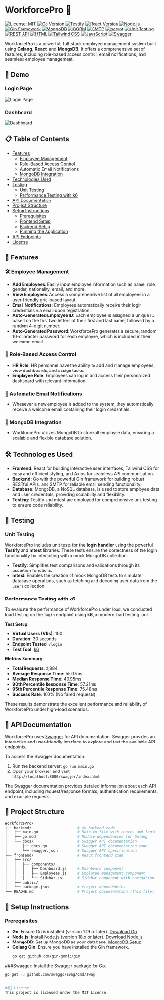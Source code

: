 # **WorkforcePro** 🚀

[![License: MIT](https://img.shields.io/badge/License-MIT-yellow.svg)](https://opensource.org/licenses/MIT)
[![Go Version](https://img.shields.io/badge/Go-1.19-blue.svg)](https://golang.org/doc/go1.19)
[![Testify](https://img.shields.io/badge/Testify-Unit%20Testing-blue.svg)](https://github.com/stretchr/testify)
[![React Version](https://img.shields.io/badge/React-18.2.0-blue.svg)](https://reactjs.org/)
[![Node.js](https://img.shields.io/badge/Node.js-18.x-green.svg)](https://nodejs.org/)
[![Gin Framework](https://img.shields.io/badge/Gin-1.7.7-red.svg)](https://gin-gonic.com/)
[![MongoDB](https://img.shields.io/badge/MongoDB-4.4.x-green.svg)](https://www.mongodb.com/)
[![GORM](https://img.shields.io/badge/GORM-1.22-blue.svg)](https://gorm.io/)
[![SMTP](https://img.shields.io/badge/SMTP-Email%20Service-blue.svg)](https://en.wikipedia.org/wiki/Simple_Mail_Transfer_Protocol)
[![bcrypt](https://img.shields.io/badge/bcrypt-Password%20Hashing-orange.svg)](https://github.com/golang/crypto/blob/master/bcrypt/bcrypt.go)
[![Unit Testing](https://img.shields.io/badge/Unit%20Testing-Passed-brightgreen.svg)](https://en.wikipedia.org/wiki/Unit_testing)
[![REST API](https://img.shields.io/badge/RESTful-API-lightgrey.svg)](https://en.wikipedia.org/wiki/Representational_state_transfer)
[![HTML](https://img.shields.io/badge/HTML5-orange.svg)](https://developer.mozilla.org/en-US/docs/Web/Guide/HTML/HTML5)
[![Tailwind CSS](https://img.shields.io/badge/Tailwind_CSS-v3.0-blue.svg)](https://tailwindcss.com/)
[![JavaScript](https://img.shields.io/badge/JavaScript-ES6-yellow.svg)](https://developer.mozilla.org/en-US/docs/Web/JavaScript)
[![Swagger](https://img.shields.io/badge/Swagger-API%20Documentation-green.svg)](https://swagger.io/)

WorkforcePro is a powerful, full-stack employee management system built using **Golang**, **React**, and **MongoDB**. It offers a comprehensive set of features, including role-based access control, email notifications, and seamless employee management.

## 🌟 Demo

### Login Page

![Login Page](https://github.com/user-attachments/assets/322e5706-f056-48e2-9fec-2a82cc990309)

### Dashboard

![Dashboard](https://github.com/user-attachments/assets/c5f83ccf-4d67-4237-a72b-aa1c73226db2)

## 📋 Table of Contents

- [Features](#features)
  - [Employee Management](#employee-management)
  - [Role-Based Access Control](#role-based-access-control)
  - [Automatic Email Notifications](#automatic-email-notifications)
  - [MongoDB Integration](#mongodb-integration)
- [Technologies Used](#technologies-used)
- [Testing](#testing)
  - [Unit Testing](#unit-testing)
  - [Performance Testing with k6](#performance-testing-with-k6)
- [API Documentation](#api-documentation)
- [Project Structure](#project-structure)
- [Setup Instructions](#setup-instructions)
  - [Prerequisites](#prerequisites)
  - [Frontend Setup](#frontend-setup)
  - [Backend Setup](#backend-setup)
  - [Running the Application](#running-the-application)
- [API Endpoints](#api-endpoints)
- [License](#license)

## 🌟 Features

### 🛠️ Employee Management

- **Add Employees**: Easily input employee information such as name, role, gender, nationality, email, and more.
- **View Employees**: Access a comprehensive list of all employees in a user-friendly grid-based layout.
- **Email Notifications**: Employees automatically receive their login credentials via email upon registration.
- **Auto-Generated Employee ID**: Each employee is assigned a unique ID based on the first two letters of their first and last name, followed by a random 4-digit number.
- **Auto-Generated Password**: WorkforcePro generates a secure, random 10-character password for each employee, which is included in their welcome email.

### 🔐 Role-Based Access Control

- **HR Role**: HR personnel have the ability to add and manage employees, view dashboards, and assign tasks.
- **Employee Role**: Employees can log in and access their personalized dashboard with relevant information.

### 📧 Automatic Email Notifications

- Whenever a new employee is added to the system, they automatically receive a welcome email containing their login credentials.

### 🍃 MongoDB Integration

- WorkforcePro utilizes MongoDB to store all employee data, ensuring a scalable and flexible database solution.

## 🛠️ Technologies Used

- **Frontend**: React for building interactive user interfaces, Tailwind CSS for easy and efficient styling, and Axios for seamless API communication.
- **Backend**: Go with the powerful Gin framework for building robust RESTful APIs, and SMTP for reliable email sending functionality.
- **Database**: MongoDB, a NoSQL database, is used to store employee data and user credentials, providing scalability and flexibility.
- **Testing**: Testify and mtest are employed for comprehensive unit testing to ensure code reliability.

## 🧪 Testing

### Unit Testing

WorkforcePro includes unit tests for the **login handler** using the powerful **Testify** and **mtest** libraries. These tests ensure the correctness of the login functionality by interacting with a mock MongoDB collection.

- **Testify**: Simplifies test comparisons and validations through its assertion functions.
- **mtest**: Enables the creation of mock MongoDB tests to simulate database operations, such as fetching and decoding user data from the `users` collection.

### Performance Testing with k6

To evaluate the performance of WorkforcePro under load, we conducted load testing on the `login` endpoint using **k6**, a modern load testing tool.

**Test Setup**:

- **Virtual Users (VUs)**: 100
- **Duration**: 30 seconds
- **Endpoint Tested**: `/login`
- **Test Tool**: [k6](https://k6.io/)

**Metrics Summary**:

- **Total Requests**: 2,884
- **Average Response Time**: 55.07ms
- **Median Response Time**: 40.95ms
- **90th Percentile Response Time**: 57.21ms
- **95th Percentile Response Time**: 75.48ms
- **Success Rate**: 100% (No failed requests)

These results demonstrate the excellent performance and reliability of WorkforcePro under high-load scenarios.

## 📝 API Documentation

WorkforcePro uses [Swagger](https://swagger.io/) for API documentation. Swagger provides an interactive and user-friendly interface to explore and test the available API endpoints.

To access the Swagger documentation:

1. Run the backend server: `go run main.go`
2. Open your browser and visit: `http://localhost:8080/swagger/index.html`

The Swagger documentation provides detailed information about each API endpoint, including request/response formats, authentication requirements, and example requests.

## 📁 Project Structure

```bash
WorkforcePro/
├── backend/                     # Go backend code
│   ├── main.go                  # Main Go file with routes and logic
│   ├── go.mod                   # Module dependencies for Golang
│   └── docs/                    # Swagger API documentation
│       ├── docs.go              # Swagger API documentation code
│       └── swagger.json         # Swagger API specification
├── frontend/                    # React frontend code
│   ├── src/
│   │   ├── components/
│   │   │   ├── Dashboard.js     # Dashboard component
│   │   │   ├── Employees.js     # Employee management component
│   │   │   └── Sidebar.js       # Sidebar component with navigation
│   ├── public/
│   └── package.json             # Project dependencies
└── README.md                    # Project documentation (this file)
```

## 🚀 Setup Instructions

### Prerequisites
- **Go**: Ensure Go is installed (version 1.19 or later). [Download Go](https://golang.org/dl/)
- **Node.js**: Install Node.js (version 18.x or later). [Download Node.js](https://nodejs.org/)
- **MongoDB**: Set up MongoDB as your database. [MongoDB Setup](https://docs.mongodb.com/manual/installation/)
- **Golang Gin**: Ensure you have installed the Gin framework.  
  ```bash
  go get github.com/gin-gonic/gin

###Swagger: Install the Swagger package for Go.
  ```bash
  go get -u github.com/swaggo/swag/cmd/swag


##📄 License
This project is licensed under the MIT License.
